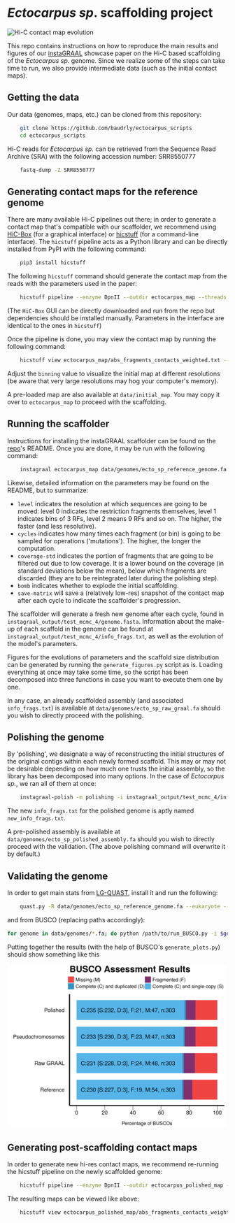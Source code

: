 # *Ectocarpus sp*. scaffolding project

<img src="images/matrix_evolution.gif" alt="Hi-C contact map evolution" title="Hi-C contact map evolution through instaGRAAL scaffolding cycles" width="500"/>

This repo contains instructions on how to reproduce the main results and figures of our [instaGRAAL](https://github.com/koszullab/instaGRAAL) showcase paper on the Hi-C based scaffolding of the *Ectocarpus sp.* genome. Since we realize some of the steps can take time to run, we also provide intermediate data (such as the initial contact maps).

## Getting the data

Our data (genomes, maps, etc.) can be cloned from this repository:

```sh
    git clone https://github.com/baudrly/ectocarpus_scripts
    cd ectocarpus_scripts
```

Hi-C reads for *Ectocarpus sp.* can be retrieved from the Sequence Read Archive (SRA) with the following accession number: SRR8550777

```sh
    fastq-dump -Z SRR8550777
```

## Generating contact maps for the reference genome

There are many available Hi-C pipelines out there; in order to generate a contact map that's compatible with our scaffolder, we recommend using [HiC-Box](https://github.com/koszullab/HiC-box) (for a graphical interface) or [hicstuff](https://github.com/koszullab/hicstuff) (for a command-line interface). The ```hicstuff``` pipeline acts as a Python library and can be directly installed from PyPI with the following command:

```sh
    pip3 install hicstuff
```

The following ```hicstuff``` command should generate the contact map from the reads with the parameters used in the paper:

```sh
    hicstuff pipeline --enzyme DpnII --outdir ectocarpus_map --threads 8 *end* --fasta data/genomes/ecto_sp_reference_genome.fa -T tmp --quality_min 30
```

(The ```HiC-Box``` GUI can be directly downloaded and run from the repo but dependencies should be installed manually. Parameters in the interface are identical to the ones in ```hicstuff```)

Once the pipeline is done, you may view the contact map by running the following command:

```sh
    hicstuff view ectocarpus_map/abs_fragments_contacts_weighted.txt --binning 5
```

Adjust the ```binning``` value to visualize the initial map at different resolutions (be aware that very large resolutions may hog your computer's memory).

A pre-loaded map are also available at ```data/initial_map```. You may copy it over to ```ectocarpus_map``` to proceed with the scaffolding.

## Running the scaffolder

Instructions for installing the instaGRAAL scaffolder can be found on the [repo](https://github.com/koszullab/instaGRAAL)'s README. Once you are done, it may be run with the following command:

```sh
    instagraal ectocarpus_map data/genomes/ecto_sp_reference_genome.fa instagraal_output --level 4 --cycles 200 --coverage-std 1 --bomb --save-matrix
```

Likewise, detailed information on the parameters may be found on the README, but to summarize:

* ```level``` indicates the resolution at which sequences are going to be moved: level 0 indicates the restriction fragments themselves, level 1 indicates bins of 3 RFs, level 2 means 9 RFs and so on. The higher, the faster (and less resolutive).
* ```cycles``` indicates how many times each fragment (or bin) is going to be sampled for operations ('mutations'). The higher, the longer the computation.
* ```coverage-std``` indicates the portion of fragments that are going to be filtered out due to low coverage. It is a lower bound on the coverage (in standard deviations below the mean), below which fragments are discarded (they are to be reintegrated later during the polishing step).
* ```bomb``` indicates whether to explode the initial scaffolding.
* ```save-matrix``` will save a (relatively low-res) snapshot of the contact map after each cycle to indicate the scaffolder's progression.

The scaffolder will generate a fresh new genome after each cycle, found in ```instagraal_output/test_mcmc_4/genome.fasta```. Information about the make-up of each scaffold in the genome can be found at ```instagraal_output/test_mcmc_4/info_frags.txt```, as well as the evolution of the model's parameters.

Figures for the evolutions of parameters and the scaffold size distribution can be generated by running the ```generate_figures.py``` script as is. Loading everything at once may take some time, so the script has been decomposed into three functions in case you want to execute them one by one.

In any case, an already scaffolded assembly (and associated ```info_frags.txt```) is available at ```data/genomes/ecto_sp_raw_graal.fa``` should you wish to directly proceed with the polishing.

## Polishing the genome

By 'polishing', we designate a way of reconstructing the initial structures of the original contigs within each newly formed scaffold. This may or may not be desirable depending on how much one trusts the initial assembly, so the library has been decomposed into many options. In the case of *Ectocarpus sp.*, we ran all of them at once:

```sh
    instagraal-polish -m polishing -i instagraal_output/test_mcmc_4/info_frags.txt -f data/genomes/ecto_sp_reference_genome.fa -o data/genomes/ecto_sp_polished_assembly.fa
```

The new ```info_frags.txt``` for the polished genome is aptly named ```new_info_frags.txt```.

A pre-polished assembly is available at ```data/genomes/ecto_sp_polished_assembly.fa``` should you wish to directly proceed with the validation. (The above polishing command will overwrite it by default.)

## Validating the genome

In order to get main stats from [LG-QUAST](https://github.com/ablabl/quast), install it and run the following:

```sh
    quast.py -R data/genomes/ecto_sp_reference_genome.fa --eukaryote --fragmented --features data/annotations/EctsiV2_all.gff3 --plots-format svg --no-gzip -o ectocarpus_quast --threads 8 --min-identity 99.9 --large --labels "Pseudochromosomes,GRAAL,Polished" data/genomes/ecto_sp_pseudochromosomal_assembly.fa data/genomes/ecto_sp_raw_graal_assembly.fa data/genomes/ecto_sp_polished_assembly.fa --k-mer-stats
```

and from BUSCO (replacing paths accordingly):

```sh
for genome in data/genomes/*.fa; do python /path/to/run_BUSCO.py -i $genome -o $(basename ${genome%.fa}) -l /path/to/eukaryota_odb9 -m genome -c 8 --long; done
```

Putting together the results (with the help of BUSCO's ```generate_plots.py```) should show something like this

<img src="images/busco_figure.png" alt="BUSCO completeness" title="BUSCO completeness for all four assemblies" width="500"/>

## Generating post-scaffolding contact maps

In order to generate new hi-res contact maps, we recommend re-running the hicstuff pipeline on the newly scaffolded genome:

```sh
    hicstuff pipeline --enzyme DpnII --outdir ectocarpus_polished_map --threads 8 *end* --fasta data/genomes/ecto_sp_polished_assembly.fa -T tmp --quality_min 30
```

The resulting maps can be viewed like above:

```sh
    hicstuff view ectocarpus_polished_map/abs_fragments_contacts_weighted.txt --binning 5
```